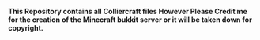 <b> This Repository contains all Colliercraft files
However Please Credit me for the creation of the Minecraft bukkit server or it will be taken down for copyright.
